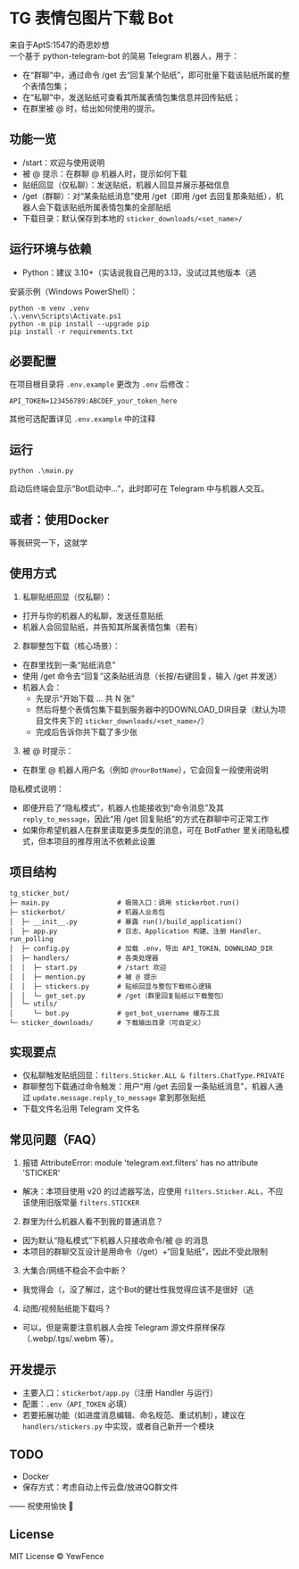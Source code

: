 # TG 表情包图片下载 Bot

来自于AptS:1547的奇思妙想  
一个基于 python-telegram-bot 的简易 Telegram 机器人，用于：
- 在“群聊”中，通过命令 /get 去“回复某个贴纸”，即可批量下载该贴纸所属的整个表情包集；
- 在“私聊”中，发送贴纸可查看其所属表情包集信息并回传贴纸；
- 在群里被 @ 时，给出如何使用的提示。


## 功能一览

- /start：欢迎与使用说明
- 被 @ 提示：在群聊 @ 机器人时，提示如何下载
- 贴纸回显（仅私聊）：发送贴纸，机器人回显并展示基础信息
- /get（群聊）：对“某条贴纸消息”使用 /get（即用 /get 去回复那条贴纸），机器人会下载该贴纸所属表情包集的全部贴纸
- 下载目录：默认保存到本地的 `sticker_downloads/<set_name>/`


## 运行环境与依赖

- Python：建议 3.10+（实话说我自己用的3.13，没试过其他版本（逃

安装示例（Windows PowerShell）：

```pwsh
python -m venv .venv
.\.venv\Scripts\Activate.ps1
python -m pip install --upgrade pip
pip install -r requirements.txt
```


## 必要配置

在项目根目录将 `.env.example` 更改为 `.env` 后修改：

```env
API_TOKEN=123456789:ABCDEF_your_token_here
```

其他可选配置详见 `.env.example` 中的注释

## 运行

```pwsh
python .\main.py
```

启动后终端会显示“Bot启动中...”，此时即可在 Telegram 中与机器人交互。

## 或者：使用Docker
等我研究一下，这就学


## 使用方式

1) 私聊贴纸回显（仅私聊）：
- 打开与你的机器人的私聊，发送任意贴纸
- 机器人会回显贴纸，并告知其所属表情包集（若有）

2) 群聊整包下载（核心场景）：
- 在群里找到一条“贴纸消息”
- 使用 /get 命令去“回复”这条贴纸消息（长按/右键回复，输入 /get 并发送）
- 机器人会：
	- 先提示“开始下载 … 共 N 张”
	- 然后将整个表情包集下载到服务器中的DOWNLOAD_DIR目录（默认为项目文件夹下的 `sticker_downloads/<set_name>/`）
	- 完成后告诉你共下载了多少张

3) 被 @ 时提示：
- 在群里 @ 机器人用户名（例如 `@YourBotName`），它会回复一段使用说明

隐私模式说明：
- 即便开启了“隐私模式”，机器人也能接收到“命令消息”及其 `reply_to_message`，因此“用 /get 回复贴纸”的方式在群聊中可正常工作
- 如果你希望机器人在群里读取更多类型的消息，可在 BotFather 里关闭隐私模式，但本项目的推荐用法不依赖此设置


## 项目结构

```
tg_sticker_bot/
├─ main.py                 # 极简入口：调用 stickerbot.run()
├─ stickerbot/             # 机器人业务包
│  ├─ __init__.py          # 暴露 run()/build_application()
│  ├─ app.py               # 日志、Application 构建、注册 Handler、run_polling
│  ├─ config.py            # 加载 .env，导出 API_TOKEN、DOWNLOAD_DIR
│  ├─ handlers/            # 各类处理器
│  │  ├─ start.py          # /start 欢迎
│  │  ├─ mention.py        # 被 @ 提示
│  │  ├─ stickers.py       # 贴纸回显与整包下载核心逻辑
│  │  └─ get_set.py        # /get（群里回复贴纸以下载整包）
│  └─ utils/
│     └─ bot.py            # get_bot_username 缓存工具
└─ sticker_downloads/      # 下载输出目录（可自定义）
```


## 实现要点

- 仅私聊触发贴纸回显：`filters.Sticker.ALL & filters.ChatType.PRIVATE`
- 群聊整包下载通过命令触发：用户“用 /get 去回复一条贴纸消息”，机器人通过 `update.message.reply_to_message` 拿到那张贴纸
- 下载文件名沿用 Telegram 文件名


## 常见问题（FAQ）

1) 报错 AttributeError: module 'telegram.ext.filters' has no attribute 'STICKER'
- 解决：本项目使用 v20 的过滤器写法，应使用 `filters.Sticker.ALL`，不应该使用旧版常量 `filters.STICKER`

2) 群里为什么机器人看不到我的普通消息？
- 因为默认“隐私模式”下机器人只接收命令/被 @ 的消息
- 本项目的群聊交互设计是用命令（/get）+“回复贴纸”，因此不受此限制

3) 大集合/网络不稳会不会中断？
- 我觉得会（，没了解过，这个Bot的健壮性我觉得应该不是很好（逃

4) 动图/视频贴纸能下载吗？
- 可以，但是需要注意机器人会按 Telegram 源文件原样保存（.webp/.tgs/.webm 等）。

## 开发提示

- 主要入口：`stickerbot/app.py`（注册 Handler 与运行）
- 配置：`.env`（`API_TOKEN` 必填）
- 若要拓展功能（如进度消息编辑、命名规范、重试机制），建议在 `handlers/stickers.py` 中实现，或者自己新开一个模块

## TODO
- Docker
- 保存方式：考虑自动上传云盘/放进QQ群文件


—— 祝使用愉快 🙂

## License
MIT License © YewFence